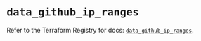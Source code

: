 # `data_github_ip_ranges`

Refer to the Terraform Registry for docs: [`data_github_ip_ranges`](https://registry.terraform.io/providers/integrations/github/6.5.0/docs/data-sources/ip_ranges).
